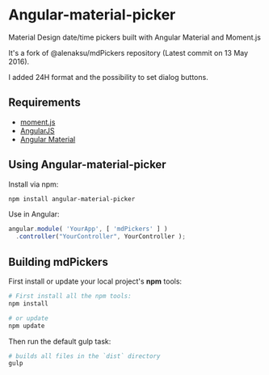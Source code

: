 # Angular-material-picker
Material Design date/time pickers built with Angular Material and Moment.js

It's a fork of @alenaksu/mdPickers repository (Latest commit on 13 May 2016).

I added 24H format and the possibility to set dialog buttons.

## Requirements

* [moment.js](http://momentjs.com/)
* [AngularJS](https://angularjs.org/)
* [Angular Material](https://material.angularjs.org/)

## Using Angular-material-picker

Install via npm:

```bash
npm install angular-material-picker
```

Use in Angular:
```javascript
angular.module( 'YourApp', [ 'mdPickers' ] )
  .controller("YourController", YourController );
```

## Building mdPickers

First install or update your local project's __npm__ tools:

```bash
# First install all the npm tools:
npm install

# or update
npm update
```

Then run the default gulp task:

```bash
# builds all files in the `dist` directory
gulp
```
